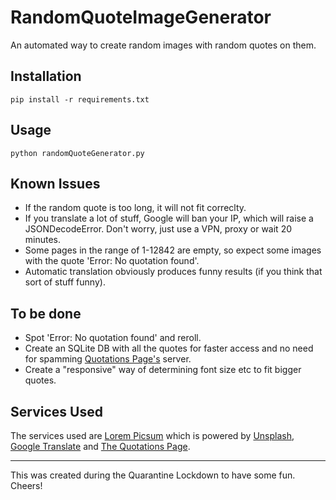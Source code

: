 # RandomQuoteImageGenerator
An automated way to create random images with random quotes on them.

## Installation
```pip install -r requirements.txt```

## Usage
```python randomQuoteGenerator.py```

## Known Issues
+ If the random quote is too long, it will not fit correclty. 
+ If you translate a lot of stuff, Google will ban your IP, which will raise a JSONDecodeError. Don't worry, just use a VPN, proxy or wait 20 minutes.
+ Some pages in the range of 1-12842 are empty, so expect some images with the quote 'Error: No quotation found'.
+ Automatic translation obviously produces funny results (if you think that sort of stuff funny).

## To be done
+ Spot 'Error: No quotation found' and reroll.
+ Create an SQLite DB with all the quotes for faster access and no need for spamming [Quotations Page's](http://www.quotationspage.com/) server.
+ Create a "responsive" way of determining font size etc to fit bigger quotes.


## Services Used
The services used are [Lorem Picsum](https://picsum.photos/) which is powered by [Unsplash](https://unsplash.com/), [Google Translate](https://translate.google.com/) and [The Quotations Page](http://www.quotationspage.com/).

<hr>
This was created during the Quarantine Lockdown to have some fun. Cheers!
